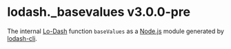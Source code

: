 # lodash._basevalues v3.0.0-pre

The internal [Lo-Dash](https://lodash.com/) function `baseValues` as a [Node.js](http://nodejs.org/) module generated by [lodash-cli](https://www.npmjs.com/package/lodash-cli).
